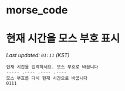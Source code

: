 # morse_code
# 현재 시간을 모스 부호 표시
<!-- MORSE_TIME_START -->
_Last updated: `01:11` (KST)_

```
현재 시간을 입력하세요. 모스 부호로 바꿉니다
----- .---- .---- .----
모스 부호를 다시 현재 시간으로 바꿉니다
0111
```
<!-- MORSE_TIME_END -->
